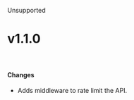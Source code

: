 <span class="badge bg-secondary-subtle border border-secondary-subtle text-secondary-emphasis rounded-pill"><i class="bi bi-x-lg"></i> Unsupported</span>
# v1.1.0
<br/>

#### Changes
- Adds middleware to rate limit the API.
